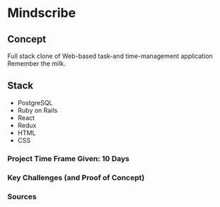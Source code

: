 # Mindscribe

## Concept
Full stack clone of Web-based task-and time-management application Remember the milk.

## Stack
- PostgreSQL
- Ruby on Rails
- React
- Redux
- HTML
- CSS

### Project Time Frame Given: 10 Days

### Key Challenges (and Proof of Concept)

### Sources
